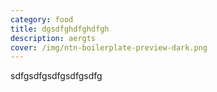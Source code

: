 ```yaml
---
category: food
title: dgsdfghdfghdfgh
description: aergts
cover: /img/ntn-boilerplate-preview-dark.png
---
```

s﻿dfgsdfgsdfgsdfgsdfg